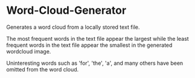 # Word-Cloud-Generator
Generates a word cloud from a locally stored text file.

The most frequent words in the text file appear the largest while the least frequent words in the text file appear the smallest in the generated wordcloud image.

Uninteresting words such as 'for', 'the', 'a', and many others have been omitted from the word cloud.
